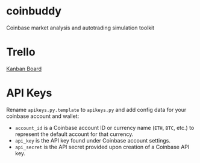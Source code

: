 # coinbuddy
Coinbase market analysis and autotrading simulation toolkit

# Trello
[Kanban Board](https://trello.com/b/wsHql81o)

# API Keys
Rename `apikeys.py.template` to `apikeys.py` and add config data for your coinbase account and wallet:

- `account_id` is a Coinbase account ID or currency name (`ETH`, `BTC`, etc.) to represent the default account for that currency.
- `api_key` is the API key found under Coinbase account settings.
- `api_secret` is the API secret provided upon creation of a Coinbase API key.

